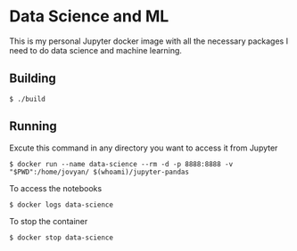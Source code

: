 # Data Science and ML

This is my personal Jupyter docker image with all the necessary packages I need to do data science and machine learning.

##  Building
`$ ./build`

## Running
Excute this command in any directory you want to access it from Jupyter

`$ docker run --name data-science --rm -d -p 8888:8888 -v "$PWD":/home/jovyan/ $(whoami)/jupyter-pandas`

To access the notebooks

`$ docker logs data-science`

To stop the container 

`$ docker stop data-science`
